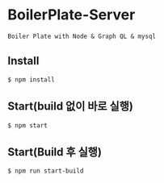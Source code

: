 # BoilerPlate-Server

```
Boiler Plate with Node & Graph QL & mysql
```

## Install

```
$ npm install
```

## Start(build 없이 바로 실행)

```
$ npm start
```

## Start(Build 후 실행)

```
$ npm run start-build
```
